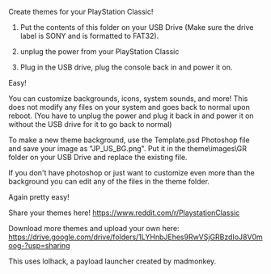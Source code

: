 Create themes for your PlayStation Classic!

1. Put the contents of this folder on your USB Drive (Make sure the drive label is SONY and is formatted to FAT32).

2. unplug the power from your PlayStation Classic

3. Plug in the USB drive, plug the console back in and power it on.

Easy!

You can customize backgrounds, icons, system sounds, and more! This does not modify any files on your system and goes back to normal upon reboot. (You have to unplug the power and plug it back in and power it on without the USB drive for it to go back to normal)

To make a new theme background, use the Template.psd Photoshop file and save your image as "JP_US_BG.png". Put it in the theme\images\GR folder on your USB Drive and replace the existing file.

If you don't have photoshop or just want to customize even more than the background you can edit any of the files in the theme folder.

Again pretty easy!

Share your themes here! https://www.reddit.com/r/PlaystationClassic

Download more themes and upload your own here: https://drive.google.com/drive/folders/1LYHnbJEhes9RwVSjGRBzdIoJ8V0moog-?usp=sharing

This uses lolhack, a payload launcher created by madmonkey.
